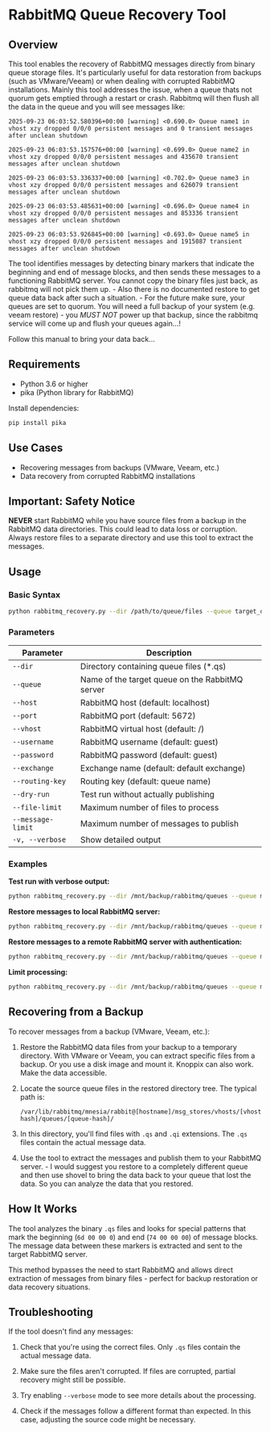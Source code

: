 # RabbitMQ Queue Recovery Tool

## Overview

This tool enables the recovery of RabbitMQ messages directly from binary queue storage files. It's particularly useful for data restoration from backups (such as VMware/Veeam) or when dealing with corrupted RabbitMQ installations.
Mainly this tool addresses the issue, when a queue thats not quorum gets emptied through a restart or crash. Rabbitmq will then flush all the data in the queue and you will see messages like:

`2025-09-23 06:03:52.580396+00:00 [warning] <0.690.0> Queue name1 in vhost xzy dropped 0/0/0 persistent messages and 0 transient messages after unclean shutdown`

`2025-09-23 06:03:53.157576+00:00 [warning] <0.699.0> Queue name2 in vhost xzy dropped 0/0/0 persistent messages and 435670 transient messages after unclean shutdown`

`2025-09-23 06:03:53.336337+00:00 [warning] <0.702.0> Queue name3 in vhost xzy dropped 0/0/0 persistent messages and 626079 transient messages after unclean shutdown`

`2025-09-23 06:03:53.485631+00:00 [warning] <0.696.0> Queue name4 in vhost xzy dropped 0/0/0 persistent messages and 853336 transient messages after unclean shutdown`

`2025-09-23 06:03:53.926845+00:00 [warning] <0.693.0> Queue name5 in vhost xzy dropped 0/0/0 persistent messages and 1915087 transient messages after unclean shutdown`


The tool identifies messages by detecting binary markers that indicate the beginning and end of message blocks, and then sends these messages to a functioning RabbitMQ server.
You cannot copy the binary files just back, as rabbitmq will not pick them up. - Also there is no documented restore to get queue data back after such a situation. - For the future make sure, your queues are set to quorum.
You will need a full backup of your system (e.g. veeam restore) - you _*MUST NOT*_ power up that backup, since the rabbitmq service will come up and flush your queues again...!

Follow this manual to bring your data back... 

## Requirements

- Python 3.6 or higher
- pika (Python library for RabbitMQ)

Install dependencies:

```bash
pip install pika
```

## Use Cases

- Recovering messages from backups (VMware, Veeam, etc.)
- Data recovery from corrupted RabbitMQ installations

## Important: Safety Notice

**NEVER** start RabbitMQ while you have source files from a backup in the RabbitMQ data directories. This could lead to data loss or corruption. Always restore files to a separate directory and use this tool to extract the messages.

## Usage

### Basic Syntax

```bash
python rabbitmq_recovery.py --dir /path/to/queue/files --queue target_queue_name [options]
```

### Parameters

| Parameter | Description |
|-----------|-------------|
| `--dir` | Directory containing queue files (*.qs) |
| `--queue` | Name of the target queue on the RabbitMQ server |
| `--host` | RabbitMQ host (default: localhost) |
| `--port` | RabbitMQ port (default: 5672) |
| `--vhost` | RabbitMQ virtual host (default: /) |
| `--username` | RabbitMQ username (default: guest) |
| `--password` | RabbitMQ password (default: guest) |
| `--exchange` | Exchange name (default: default exchange) |
| `--routing-key` | Routing key (default: queue name) |
| `--dry-run` | Test run without actually publishing |
| `--file-limit` | Maximum number of files to process |
| `--message-limit` | Maximum number of messages to publish |
| `-v, --verbose` | Show detailed output |

### Examples

**Test run with verbose output:**
```bash
python rabbitmq_recovery.py --dir /mnt/backup/rabbitmq/queues --queue my_recovered_queue --dry-run --verbose
```

**Restore messages to local RabbitMQ server:**
```bash
python rabbitmq_recovery.py --dir /mnt/backup/rabbitmq/queues --queue my_recovered_queue
```

**Restore messages to a remote RabbitMQ server with authentication:**
```bash
python rabbitmq_recovery.py --dir /mnt/backup/rabbitmq/queues --queue my_recovered_queue --host rabbitmq-server.example.com --vhost production --username admin --password secure_password

```

**Limit processing:**
```bash
python rabbitmq_recovery.py --dir /mnt/backup/rabbitmq/queues --queue my_recovered_queue --file-limit 10 --message-limit 5000
```

## Recovering from a Backup

To recover messages from a backup (VMware, Veeam, etc.):

1. Restore the RabbitMQ data files from your backup to a temporary directory. With VMware or Veeam, you can extract specific files from a backup. Or you use a disk image and mount it. Knoppix can also work. Make the data accessible. 

2. Locate the source queue files in the restored directory tree. The typical path is:
   ```
   /var/lib/rabbitmq/mnesia/rabbit@[hostname]/msg_stores/vhosts/[vhost-hash]/queues/[queue-hash]/
   ```

3. In this directory, you'll find files with `.qs` and `.qi` extensions. The `.qs` files contain the actual message data.

4. Use the tool to extract the messages and publish them to your RabbitMQ server. - I would suggest you restore to a completely different queue and then use shovel to bring the data back to your queue that lost the data. So you can analyze the data that you restored.

## How It Works

The tool analyzes the binary `.qs` files and looks for special patterns that mark the beginning (`6d 00 00 0`) and end (`74 00 00 00`) of message blocks. The message data between these markers is extracted and sent to the target RabbitMQ server.

This method bypasses the need to start RabbitMQ and allows direct extraction of messages from binary files - perfect for backup restoration or data recovery situations.

## Troubleshooting

If the tool doesn't find any messages:

1. Check that you're using the correct files. Only `.qs` files contain the actual message data.

2. Make sure the files aren't corrupted. If files are corrupted, partial recovery might still be possible.

3. Try enabling `--verbose` mode to see more details about the processing.

4. Check if the messages follow a different format than expected. In this case, adjusting the source code might be necessary.
